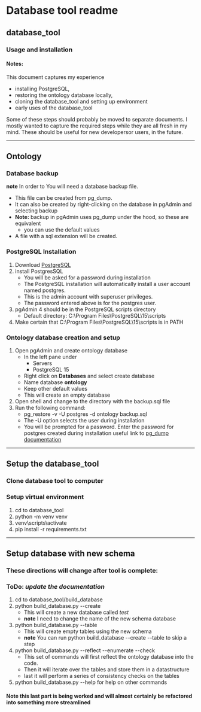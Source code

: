 # Database tool readme
## database_tool
### Usage and installation
#### Notes:
This document captures my experience
- installing PostgreSQL, 
- restoring the ontology database locally, 
- cloning the database_tool and setting up environment
- early uses of the database_tool

Some of these steps should probably be moved to separate documents. I mostly wanted to capture the required steps while they are all fresh in my mind. These should be useful for new developersor users, in the future.


---
## Ontology

### Database backup
**note** In order to You will need a database backup file. 
- This file can be created from pg_dump. 
- It can also be created by right-clicking on the database in pgAdmin and selecting backup
- **Note:** backup in pgAdmin uses pg_dump under the hood, so these are equivalent
  - you can use the default values
- A file with a sql extension will be created.

### PostgreSQL Installation
1. Download [PostgreSQL](https://www.postgresql.org/download/)
2. install PostgresSQL
   - You will be asked for a password during installation
   - The PostgreSQL installation will automatically install a user account named postgres.  
   - This is the admin account with superuser privileges.
   - The password entered above is for the postgres user.
3. pgAdmin 4 should be in the PostgreSQL scripts directory
   - Default directory: C:\Program Files\PostgreSQL\15\scripts
4. Make certain that C:\Program Files\PostgreSQL\15\scripts is in PATH


### Ontology database creation and setup
1. Open pgAdmin and create ontology database
    - In the left pane under
      - Servers
      - PostgreSQL 15
    - Right click on **Databases** and select create database
    - Name database **ontology**
    - Keep other default values
    - This will create an empty database
2. Open shell and change to the directory with the backup.sql file
3. Run the following command:
   - pg_restore -v -U postgres -d ontology backup.sql
   - The -U option selects the user during installation
   - You will be prompted for a password. Enter the password for postgres created during installation
useful link to [pg_dump documentation](https://www.postgresql.org/docs/current/app-pgrestore.html)
---
## Setup the database_tool
### Clone database tool to computer
### Setup virtual environment
1. cd to database_tool
2. python -m venv venv
3. venv\scripts\activate
4. pip install -r requirements.txt
---
## Setup database with new schema

### These directions will change after tool is complete:
### ToDo: *update the documentation*
1. cd to database_tool/build_database
2. python build_database.py --create
   - This will create a new database called *test*
   - **note** I need to change the name of the new schema database
3. python build_database.py --table
   - This will create empty tables using the new schema
   - **note** You can run python build_database --create --table to skip a step
4. python build_database.py --reflect --enumerate --check
   - This set of commands will first reflect the ontology database into the code. 
   - Then it will iterate over the tables and store them in a datastructure
   - last it will perform a series of consistency checks on the tables
5. python build_database.py --help for help on other commands

#### **Note** this last part is being worked and will almost certainly be refactored into something more streamlined

